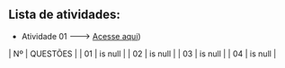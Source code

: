 ## Lista de atividades:
- Atividade 01 ---> [Acesse aqui](EXE01))




| Nº    | QUESTÕES |
| 01    | is null  |
| 02    | is null  |
| 03    | is null  |
| 04    | is null  |
